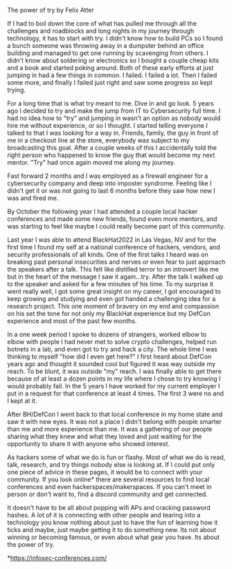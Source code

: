 The power of try
by Felix Atter

If I had to boil down the core of what has pulled me through all the challenges and roadblocks and long nights in my journey through technology, it has to start with try. I didn't know how to build PCs so I found a bunch someone was throwing away in a dumpster behind an office building and managed to get one running by scavenging from others. I didn't know about soldering or electronics so I bought a couple cheap kits and a book and started poking around. Both of these early efforts at just jumping in had a few things in common. I failed. I failed a lot. Then I failed some more, and finally I failed just right and saw some progress so kept trying.

For a long time that is what try meant to me.  Dive in and go look. 5 years ago I decided to try and make the jump from IT to Cybersecurity full time. I had no idea how to "try" and jumping in wasn't an option as nobody would hire me without experience, or so I thought. I started telling everyone I talked to that I was looking for a way in. Friends, family, the guy in front of me in a checkout line at the store, everybody was subject to my broadcasting this goal. After a couple weeks of this I accidentally told the right person who happened to know the guy that would become my next mentor. "Try" had once again moved me along my journey.

Fast forward 2 months and I was employed as a firewall engineer for a cybersecurity company and deep into imposter syndrome. Feeling like I didn't get it or was not going to last 6 months before they saw how new I was and fired me.

By October the following year I had attended a couple local hacker conferences and made some new friends, found even more mentors, and was starting to feel like maybe I could really become part of this community.

Last year I was able to attend BlackHat2022 in Las Vegas, NV and for the first time I found my self at a national conference of hackers, vendors, and security professionals of all kinds. One of the first talks I heard was on breaking past personal insecurities and nerves or even fear to just approach the speakers after a talk. This felt like distilled terror to an introvert like me but in the heart of the message I saw it again...try.  After the talk I walked up to the speaker and asked for a few minutes of his time. To my surprise it went really well, I got some great insight on my career, I got encouraged to keep growing and studying and even got handed a challenging idea for a research project. This one moment of bravery on my end and compassion on his set the tone for not only my BlackHat experience but my DefCon experience and most of the past few months.

In a one week period I spoke to dozens of strangers, worked elbow to elbow with people I had never met to solve crypto challenges, helped run botnets in a lab, and even got to try and hack a city. The whole time I was thinking to myself "how did I even get here?" I first heard about DefCon years ago and thought it sounded cool but figured it was way outside my reach. To be blunt, it was outside "my" reach. I was finally able to get there because of at least a dozen points in my life where I chose to try knowing I would probably fail. In the 5 years I have worked for my current employer I put in a request for that conference at least 4 times. The first 3 were no and I kept at it. 

After BH/DefCon I went back to that local conference in my home state and saw it with new eyes. It was not a place I didn't belong with people smarter than me and more experience than me. It was a gathering of our people sharing what they knew and what they loved and just waiting for the opportunity to share it with anyone who showed interest.

As hackers some of what we do is fun or flashy. Most of what we do is read, talk, research, and try things nobody else is looking at. If I could put only one piece of advice in these pages, it would be to connect with your community. If you look online* there are several resources to find local conferences and even hackerspaces/makerspaces. If you can't meet in person or don't want to, find a discord community and get connected.

It doesn't have to be all about popping wifi APs and cracking password hashes. A lot of it is connecting with other people and tearing into a technology you know nothing about just to have the fun of learning how it ticks and maybe, just maybe getting it to do something new. Its not about winning or becoming famous, or even about what gear you have. Its about the power of try. 


*https://infosec-conferences.com/

